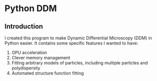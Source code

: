 # Python DDM

## Introduction

I created this program to make Dynamic Differential Microscopy (DDM) in Python easier. It contains some specific features I wanted to have: 

1. GPU acceleration
2. Clever memory management
3. Fitting arbitrary models of particles, including multiple particles and polydispersity
4. Automated structure function fitting
